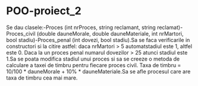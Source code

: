 # POO-proiect_2

Se dau clasele:-Proces (int nrProces, string reclamant, string reclamat)-Proces_civil (double dauneMorale, double dauneMateriale, int nrMartori, bool stadiu)-Proces_penal (int dovezi, bool stadiu).Sa se faca verificarile in constructori si la citire astfel: daca nrMartori > 5 automatstadiul este 1, altfel este 0. Daca la un proces penal numarul dovezilor > 25 atunci stadiul este 1.Sa se poata modifica stadiul unui proces si sa se creeze o metoda de calculare a taxei de timbru pentru fiecare proces civil. Taxa de timbru = 10/100 * dauneMorale + 10% * dauneMateriale.Sa se afle procesul care are taxa de timbru cea mai mare.
